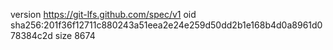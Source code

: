 version https://git-lfs.github.com/spec/v1
oid sha256:201f36f12711c880243a51eea2e24e259d50dd2b1e168b4d0a8961d078384c2d
size 8674
